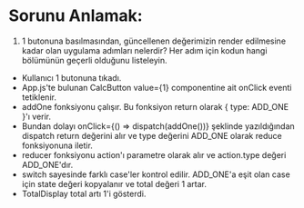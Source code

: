 # Sorunu Anlamak:

1. 1 butonuna basılmasından, güncellenen değerimizin render edilmesine kadar olan uygulama adımları nelerdir?
   Her adım için kodun hangi bölümünün geçerli olduğunu listeleyin.

- Kullanıcı 1 butonuna tıkadı.
- App.js'te bulunan CalcButton value={1} componentine ait onClick eventi tetiklenir.
- addOne fonksiyonu çalışır. Bu fonksiyon return olarak { type: ADD_ONE }'ı verir.
- Bundan dolayı onClick={() => dispatch(addOne())} şeklinde yazıldığından dispatch return değerini alır ve type değerini ADD_ONE olarak reduce fonksiyonuna iletir.
- reducer fonksiyonu action'ı parametre olarak alır ve action.type değeri ADD_ONE'dır.
- switch sayesinde farklı case'ler kontrol edilir. ADD_ONE'a eşit olan case için state değeri kopyalanır ve total değeri 1 artar.
- TotalDisplay total artı 1'i gösterdi.
